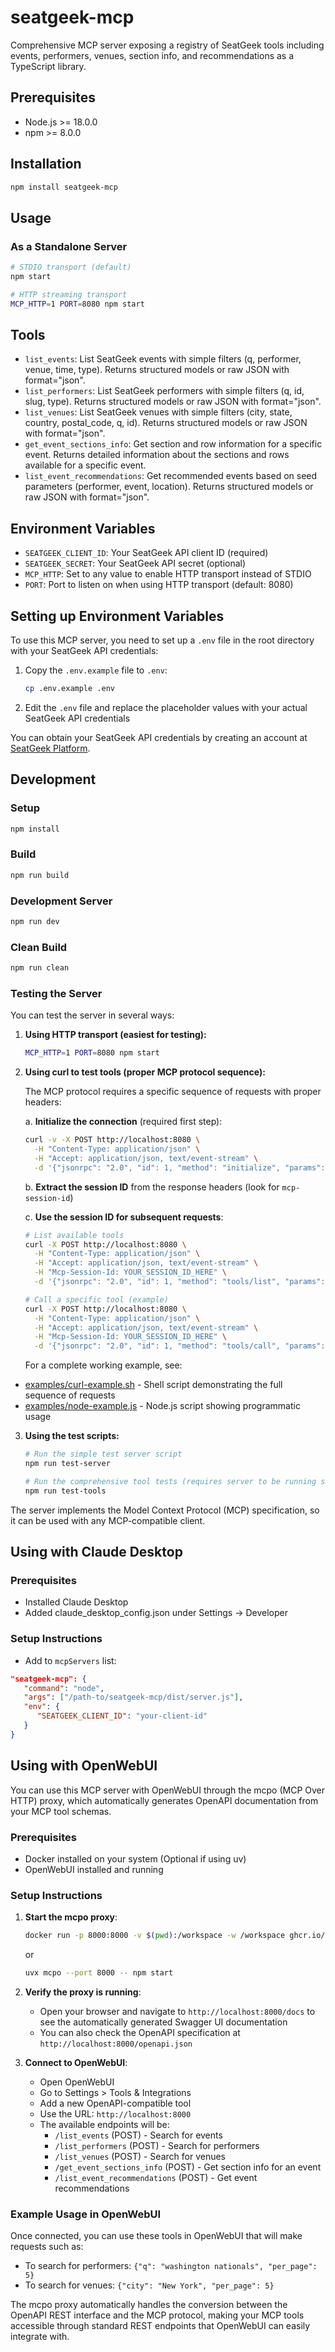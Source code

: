 # seatgeek-mcp

Comprehensive MCP server exposing a registry of SeatGeek tools including events, performers, venues, section info, and recommendations as a TypeScript library.

## Prerequisites

- Node.js >= 18.0.0
- npm >= 8.0.0

## Installation

```bash
npm install seatgeek-mcp
```

## Usage

### As a Standalone Server

```bash
# STDIO transport (default)
npm start

# HTTP streaming transport
MCP_HTTP=1 PORT=8080 npm start
```

## Tools

- `list_events`: List SeatGeek events with simple filters (q, performer, venue, time, type). Returns structured models or raw JSON with format="json".
- `list_performers`: List SeatGeek performers with simple filters (q, id, slug, type). Returns structured models or raw JSON with format="json".
- `list_venues`: List SeatGeek venues with simple filters (city, state, country, postal_code, q, id). Returns structured models or raw JSON with format="json".
- `get_event_sections_info`: Get section and row information for a specific event. Returns detailed information about the sections and rows available for a specific event.
- `list_event_recommendations`: Get recommended events based on seed parameters (performer, event, location). Returns structured models or raw JSON with format="json".

## Environment Variables

- `SEATGEEK_CLIENT_ID`: Your SeatGeek API client ID (required)
- `SEATGEEK_SECRET`: Your SeatGeek API secret (optional)
- `MCP_HTTP`: Set to any value to enable HTTP transport instead of STDIO
- `PORT`: Port to listen on when using HTTP transport (default: 8080)

## Setting up Environment Variables

To use this MCP server, you need to set up a `.env` file in the root directory with your SeatGeek API credentials:

1. Copy the `.env.example` file to `.env`:
   ```bash
   cp .env.example .env
   ```
2. Edit the `.env` file and replace the placeholder values with your actual SeatGeek API credentials

You can obtain your SeatGeek API credentials by creating an account at [SeatGeek Platform](https://seatgeek.com/build).

## Development

### Setup

```bash
npm install
```

### Build

```bash
npm run build
```

### Development Server

```bash
npm run dev
```

### Clean Build

```bash
npm run clean
```

### Testing the Server

You can test the server in several ways:

1. **Using HTTP transport (easiest for testing):**
   ```bash
   MCP_HTTP=1 PORT=8080 npm start
   ```

2. **Using curl to test tools (proper MCP protocol sequence):**
   
   The MCP protocol requires a specific sequence of requests with proper headers:
   
   a. **Initialize the connection** (required first step):
   ```bash
   curl -v -X POST http://localhost:8080 \
     -H "Content-Type: application/json" \
     -H "Accept: application/json, text/event-stream" \
     -d '{"jsonrpc": "2.0", "id": 1, "method": "initialize", "params": {"protocolVersion": "2024-06-11", "capabilities": {}, "clientInfo": {"name": "curl", "version": "1.0.0"}}}'
   ```
   
   b. **Extract the session ID** from the response headers (look for `mcp-session-id`)
   
   c. **Use the session ID for subsequent requests**:
   ```bash
   # List available tools
   curl -X POST http://localhost:8080 \
     -H "Content-Type: application/json" \
     -H "Accept: application/json, text/event-stream" \
     -H "Mcp-Session-Id: YOUR_SESSION_ID_HERE" \
     -d '{"jsonrpc": "2.0", "id": 1, "method": "tools/list", "params": {}}'
   
   # Call a specific tool (example)
   curl -X POST http://localhost:8080 \
     -H "Content-Type: application/json" \
     -H "Accept: application/json, text/event-stream" \
     -H "Mcp-Session-Id: YOUR_SESSION_ID_HERE" \
     -d '{"jsonrpc": "2.0", "id": 1, "method": "tools/call", "params": {"name": "list_events", "arguments": {"q": "concert", "per_page": 5}}}'
   ```

   For a complete working example, see:
- [examples/curl-example.sh](examples/curl-example.sh) - Shell script demonstrating the full sequence of requests
- [examples/node-example.js](examples/node-example.js) - Node.js script showing programmatic usage

3. **Using the test scripts:**
   ```bash
   # Run the simple test server script
   npm run test-server
   
   # Run the comprehensive tool tests (requires server to be running separately)
   npm run test-tools
   ```

The server implements the Model Context Protocol (MCP) specification, so it can be used with any MCP-compatible client.

## Using with Claude Desktop

### Prerequisites
- Installed Claude Desktop
- Added claude_desktop_config.json under Settings -> Developer

### Setup Instructions
- Add to `mcpServers` list:
```json
"seatgeek-mcp": {
   "command": "node",
   "args": ["/path-to/seatgeek-mcp/dist/server.js"],
   "env": {
      "SEATGEEK_CLIENT_ID": "your-client-id"
   }
}
```

## Using with OpenWebUI

You can use this MCP server with OpenWebUI through the mcpo (MCP Over HTTP) proxy, which automatically generates OpenAPI documentation from your MCP tool schemas.

### Prerequisites

- Docker installed on your system (Optional if using uv)
- OpenWebUI installed and running

### Setup Instructions

1. **Start the mcpo proxy**:
   ```bash
   docker run -p 8000:8000 -v $(pwd):/workspace -w /workspace ghcr.io/open-webui/mcpo:main -- npm start
   ```

   or

   ```bash
   uvx mcpo --port 8000 -- npm start
   ```

2. **Verify the proxy is running**:
   - Open your browser and navigate to `http://localhost:8000/docs` to see the automatically generated Swagger UI documentation
   - You can also check the OpenAPI specification at `http://localhost:8000/openapi.json`

3. **Connect to OpenWebUI**:
   - Open OpenWebUI
   - Go to Settings > Tools & Integrations
   - Add a new OpenAPI-compatible tool
   - Use the URL: `http://localhost:8000`
   - The available endpoints will be:
     - `/list_events` (POST) - Search for events
     - `/list_performers` (POST) - Search for performers
     - `/list_venues` (POST) - Search for venues
     - `/get_event_sections_info` (POST) - Get section info for an event
     - `/list_event_recommendations` (POST) - Get event recommendations

### Example Usage in OpenWebUI

Once connected, you can use these tools in OpenWebUI that will make requests such as:

- To search for performers: `{"q": "washington nationals", "per_page": 5}`
- To search for venues: `{"city": "New York", "per_page": 5}`

The mcpo proxy automatically handles the conversion between the OpenAPI REST interface and the MCP protocol, making your MCP tools accessible through standard REST endpoints that OpenWebUI can easily integrate with.
